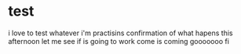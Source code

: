 # test
i love to test whatever i'm practisins
confirmation of what hapens this afternoon
let me see if is going to work
come
is coming
gooooooo
fi
